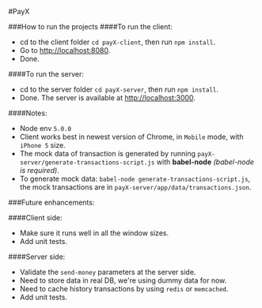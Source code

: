 #PayX

###How to run the projects
####To run the client:
- cd to the client folder `cd payX-client`, then run `npm install`.
- Go to [http://localhost:8080](http://localhost:8080).
- Done.

####To run the server:
- cd to the server folder `cd payX-server`, then run `npm install`.
- Done. The server is available at [http://localhost:3000](http://localhost:3000).

####Notes:
- Node env `5.0.0`
- Client works best in newest version of Chrome, in `Mobile` mode, with `iPhone 5` size.
- The mock data of transaction is generated by running `payX-server/generate-transactions-script.js` with **babel-node** *(babel-node is required)*.
- To generate mock data: `babel-node generate-transactions-script.js`, the mock transactions are in `payX-server/app/data/transactions.json`.

###Future enhancements:

####Client side:
- Make sure it runs well in all the window sizes.
- Add unit tests.

####Server side:
- Validate the `send-money` parameters at the server side.
- Need to store data in real DB, we're using dummy data for now.
- Need to cache history transactions by using `redis` or `memcached`.
- Add unit tests.
